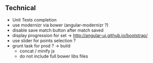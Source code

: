 ## Technical
* Unit Tests completion
* use modernizr via bower (angular-modernizr ?)
* disable save match button after match saved
* display progression for set -> http://angular-ui.github.io/bootstrap/
* use slider for points selection ?
* grunt task for prod ? -> build
  * concat / minify js
  * do not include full bower libs files
